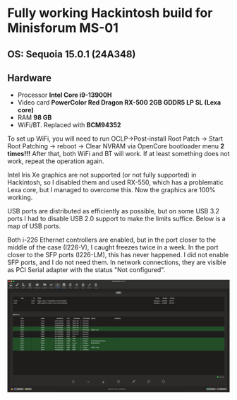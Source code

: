 # Fully working Hackintosh build for Minisforum MS-01
## OS: **Sequoia 15.0.1 (24A348)**
## Hardware

- Processor **Intel Core i9-13900H**
- Video card **PowerColor Red Dragon RX-500 2GB GDDR5 LP SL (Lexa core)**
- RAM **98 GB**
- WiFi/BT. Replaced with **BCM94352**

To set up WiFi, you will need to run OCLP->Post-install Root Patch -> Start Root Patching -> reboot -> Clear NVRAM via OpenCore bootloader menu **2 times!!!** After that, both WiFi and BT will work. If at least something does not work, repeat the operation again.

Intel Iris Xe graphics are not supported (or not fully supported) in Hackintosh, so I disabled them and used RX-550, which has a problematic Lexa core, but I managed to overcome this. Now the graphics are 100% working.

USB ports are distributed as efficiently as possible, but on some USB 3.2 ports I had to disable USB 2.0 support to make the limits suffice. Below is a map of USB ports.

Both i-226 Ethernet controllers are enabled, but in the port closer to the middle of the case (I226-V), I caught freezes twice in a week. In the port closer to the SFP ports (I226-LM), this has never happened. I did not enable SFP ports, and I do not need them. In network connections, they are visible as PCI Serial adapter with the status "Not configured".

![My animated logo](USBMap.png)
